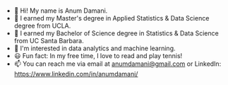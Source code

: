 ### 

- 👋 Hi! My name is Anum Damani.
- 🐻 I earned my Master's degree in Applied Statistics & Data Science degree from UCLA.
- 🌊 I earned my Bachelor of Science degree in Statistics & Data Science from UC Santa Barbara.
- 🌱 I'm interested in data analytics and machine learning.
- 😃 Fun fact: In my free time, I love to read and play tennis!
- 📫 You can reach me via email at anumdamani@gmail.com or LinkedIn: https://www.linkedin.com/in/anumdamani/



<!--
**anumdamani/anumdamani** is a ✨ _special_ ✨ repository because its `README.md` (this file) appears on your GitHub profile.

Here are some ideas to get you started:

- 🔭 I’m currently working on ...
- 🌱 I’m currently learning ...
- 👯 I’m looking to collaborate on ...
- 🤔 I’m looking for help with ...
- 💬 Ask me about ...

- 😄 Pronouns: ...
- ⚡ Fun fact: ...
-->
